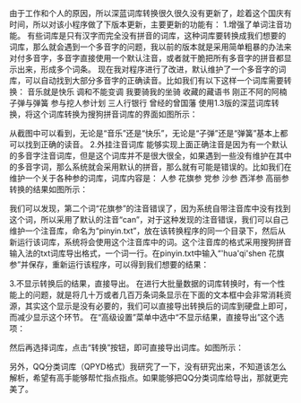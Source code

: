 由于工作和个人的原因，所以深蓝词库转换很久很久没有更新了，趁着这个国庆有时间，所以对该小程序做了下版本更新，主要更新的功能有：
1.增强了单词注音功能。
有些词库是只有汉字而完全没有拼音的词库，这种词库要转换成我们想要的词库，那么就会遇到一个多音字的问题，我以前的版本就是采用简单粗暴的办法来对付多音字，多音字直接使用一个默认注音，或者就干脆把所有多音字的拼音都显示出来，形成多个词条。
现在我对程序进行了改进，默认维护了一个多音字的词库，可以自动找到大部分多音字的正确读音。比如我们有以下这样一个词库需要转换：
音乐就是快乐
调和不能变调
我要骑我的坐骑
收藏的藏语书
刚正不阿的阿楠
子弹与弹簧
参与挖人参计划
三人行银行
曾经的曾国藩
使用1.3版的深蓝词库转换，将这个词库转换为搜狗拼音词库的界面如图所示：

从截图中可以看到，无论是“音乐”还是“快乐”，无论是“子弹”还是“弹簧”基本上都可以找到正确的读音。
2.外挂注音词库
能够实现上面正确注音是因为有一个默认的多音字注音词库，但是这个词库并不是很大很全，如果遇到一些没有维护在其中的多音字词，那么系统就会采用默认的拼音，那么就有可能是错误的。比如我们在维护一个关于各种参的词库，词库内容是：
人参
花旗参
党参
沙参
西洋参
高丽参
转换的结果如图所示：

我们可以发现，第二个词“花旗参”的注音错误了，因为系统自带注音库中没有找到这个词，所以采用了默认的注音“can”，对于这种发现的注音错误，我们可以自己维护一个注音库，命名为“pinyin.txt”，放在该转换程序的同一个目录下，然后从新运行该词库，系统将会使用这个注音库中的词。这个注音库的格式采用搜狗拼音输入法的txt词库导出格式，一个词一行。在pinyin.txt中输入“'hua'qi'shen 花旗参”并保存，重新运行该程序，可以得到我们想要的结果：

3.不显示转换后的结果，直接导出。
在进行大批量数据的词库转换时，有一个性能上的问题，就是将几十万或者几百万条词条显示在下面的文本框中会非常消耗资源，其实这个显示是没有必要的，我们可以直接导出转换后的词库到硬盘上即可，而减少显示这个环节。
在“高级设置”菜单中选中“不显示结果，直接导出”这个选项：

然后再选择词库，点击“转换”按钮，即可直接导出词库。如图所示：


另外，QQ分类词库（QPYD格式）我研究了一下，没有研究出来，不知道该怎么解析，希望有高手能够帮忙指点指点。如果能够把QQ分类词库给导出，那就更完美了。